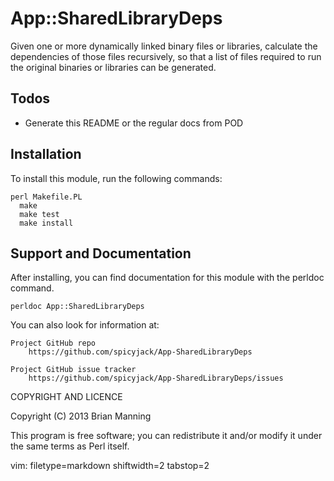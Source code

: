 # App::SharedLibraryDeps #

Given one or more dynamically linked binary files or libraries, calculate the
dependencіes of those files recursively, so that a list of files required to
run the original binaries or libraries can be generated.

## Todos ##
- Generate this README or the regular docs from POD

## Installation ##

To install this module, run the following commands:

    perl Makefile.PL
	  make
	  make test
	  make install

## Support and Documentation ##

After installing, you can find documentation for this module with the
perldoc command.

    perldoc App::SharedLibraryDeps

You can also look for information at:

    Project GitHub repo
        https://github.com/spicyjack/App-SharedLibraryDeps

    Project GitHub issue tracker
        https://github.com/spicyjack/App-SharedLibraryDeps/issues

COPYRIGHT AND LICENCE

Copyright (C) 2013 Brian Manning

This program is free software; you can redistribute it and/or modify it
under the same terms as Perl itself.

vim: filetype=markdown shiftwidth=2 tabstop=2

